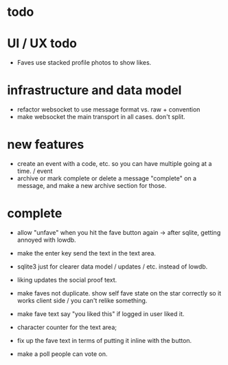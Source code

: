 # todo

# UI / UX todo
* Faves use stacked profile photos to show likes.

# infrastructure and data model
* refactor websocket to use message format vs. raw + convention
* make websocket the main transport in all cases. don't split.

# new features
* create an event with a code, etc. so you can have multiple going at a time. / event 
* archive or mark complete or delete a message "complete" on a message, and make a new archive section for those.

# complete
* allow "unfave" when you hit the fave button again -> after sqlite, getting annoyed with lowdb.
* make the enter key send the text in the text area.
* sqlite3 just for clearer data model / updates / etc. instead of lowdb. 
* liking updates the social proof text.
* make faves not duplicate. show self fave state on the star correctly so it works client side / you can't relike something.
* make fave text say "you liked this" if logged in user liked it.
* character counter for the text area;
* fix up the fave text in terms of putting it inline with the button.

* make a poll people can vote on.